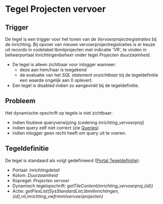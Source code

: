 # Tegel Projecten vervoer

## Trigger

De tegel is een trigger voor het tonen van de *Vervoerprojectregistraties* bij de inrichting. Bij opvoer van nieuwe vervoerprojectregistraties is er keuze uit records in codetabel tbmilprojecten met indicatie 'VR', te vinden in beheerportaal *Inrichtingenbeheer* onder tegel *Projecten duurzaamheid*.

- De tegel is alleen zichtbaar voor inlogger wanneer:
  - deze aan hem/haar is toegekend
  - de evaluatie van het *SQL statement onzichtbaar* bij de tegeldefinitie een waarde ongelijk aan 0 oplevert.
- Een tegel is disabled indien zo aangevinkt bij de tegeldefinitie.

## Probleem

Het dynamische opschrift op tegels is niet zichtbaar:

- indien foutieve queryverwijzing (codering *inrichting_vervoerproj*)
- indien query zelf niet correct (zie [Queries](/docs/instellen_inrichten/queries.md))
- indien inlogger geen recht heeft om query uit te voeren.

## Tegeldefinitie

De tegel is standaard als volgt gedefinieerd ([Portal Tegeldefinitie](/docs/instellen_inrichten/portaldefinitie/portal_tegel.md)):

- Portaal: *inrichtingdetail*
- Kolom: *Duurzaamheid*
- Kopregel: *Projecten vervoer*
- Dynamisch tegelopschrift: *getTileContent(inrichting_vervoerproj,{id})*
- Actie: *getFlexList(SysStandardList,tbmilinrichtingen,{id},nil,inrichting_vwfrmmilvervoerprojecten)*
